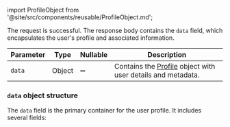 import ProfileObject from '@site/src/components/reusable/ProfileObject.md';  

<!--- ProfileResponse.md --->

<p> </p>

The request is successful. The response body contains the `data` field, which encapsulates the user's profile and associated information.

| Parameter | Type   | Nullable           | Description                                                  |
| --------- | ------ | ------------------ | ------------------------------------------------------------ |
| `data`    | Object | :heavy_minus_sign: | Contains the [Profile](server-side-api-objects#profile) object with user details and metadata. |

### `data` object structure

The `data` field is the primary container for the user profile. It includes several fields:

<ProfileObject />